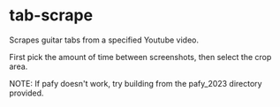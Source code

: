 # tab-scrape
Scrapes guitar tabs from a specified Youtube video.

First pick the amount of time between screenshots, then select the crop area.

NOTE: If pafy doesn't work, try building from the pafy_2023 directory provided.
